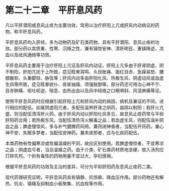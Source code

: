 # 第二十二章　平肝息风药

凡以平肝潜阳或息风止痉为主要功效，常用以治疗肝阳上亢或肝风内动病证的药物，称平肝息风药。

平肝息风药均入肝经，多为动物药及矿石类药物，具有平肝潜阳、息风止痉的功效。部分药以其质重、性寒、沉降之性，兼有镇惊安神、清肝明目、重镇降逆、凉血以及祛风通络等功效。

平肝息风药主要用于治疗肝阳上亢证及肝风内动证。肝阳上亢多由于肝肾阴虚，阴不制阳，肝阳亢扰于上所致，症见眩晕耳鸣、头目胀痛、面红目赤、急躁易怒、腰膝酸软、头重脚轻、脉弦等；肝风内动多由肝阳化风、热极生风、阴虚动风或血虚生风等所致，症见眩晕欲仆、痉挛抽搐、项强肢颤等。部分药还可用治心神不宁、目赤肿痛、呕吐呃逆、喘息、血热出血以及风中经络之口眼㖞斜、风湿痹痛等证。

使用平肝息风药时应根据引起肝阳上亢和肝风内动的病因、病机及兼证的不同，进行相应的配伍。如属阴虚阳亢者，多配伍滋养肝肾之阴药，益阴以制阳；若肝火亢盛，则当配伍清泻肝火药。由于肝风内动以肝阳化风多见，故息风止痉药常与平抑肝阳药合用；若热极生风，当配伍清热泻火解毒之品；若血虚生风，则配伍滋补阴血之品；脾虚慢惊风，多与补气健脾药同用。兼窍闭神昏者，当配伍开窍药。兼心神不安、失眠多梦者，当配伍安神药。兼夹痰邪者，应与化痰药配伍。

本类药物有性偏寒凉或性偏温燥的不同，故应区别使用。若脾虚慢惊者，不宜寒凉之品；阴虚血亏者，当忌温燥之药。由于介类、矿石类药材质地坚硬，故入汤剂应打碎先煎。个别有毒性的药物用量不宜过大，孕妇慎用。

根据平肝息风药的功效及主治的差异，可分为平抑肝阳药及息风止痉药二类。

现代药理研究证明，平肝息风药具有镇静、抗惊厥、降血压作用。部分药物还有解热、抗炎、镇痛及抑制血小板聚集、抗血栓等作用。